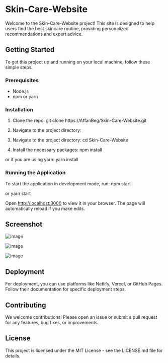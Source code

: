 # Skin-Care-Website

Welcome to the Skin-Care-Website project! This site is designed to help users find the best skincare routine, providing personalized recommendations and expert advice.

## Getting Started

To get this project up and running on your local machine, follow these simple steps.

### Prerequisites

- Node.js
- npm or yarn

### Installation

1. Clone the repo:
git clone https://AffanBeg/Skin-Care-Website.git

2. Navigate to the project directory:
2. Navigate to the project directory:
cd Skin-Care-Website

3. Install the necessary packages:
npm install

or if you are using yarn:
yarn install


### Running the Application

To start the application in development mode, run:
npm start

or
yarn start

Open [http://localhost:3000](http://localhost:3000) to view it in your browser. The page will automatically reload if you make edits.

## Screenshot


![image](https://github.com/AffanBeg/REACT-skin-care-website/assets/123331455/f84a46ed-8967-45b4-a053-7dcfe613bdb2)

![image](https://github.com/AffanBeg/REACT-skin-care-website/assets/123331455/cc573415-b4b1-4906-93f2-8ecfbe297737)

![image](https://github.com/AffanBeg/REACT-skin-care-website/assets/123331455/3393c428-ca9a-474f-98a3-0a6a7a67419a)


## Deployment

For deployment, you can use platforms like Netlify, Vercel, or GitHub Pages. Follow their documentation for specific deployment steps.

## Contributing

We welcome contributions! Please open an issue or submit a pull request for any features, bug fixes, or improvements.

## License

This project is licensed under the MIT License - see the LICENSE.md file for details.

